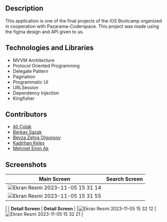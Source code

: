
## Description
This application is one of the final projects of the iOS Bootcamp organized in cooperation with Pazarama-Coderspace. This project was made using the figma design and API given to us.

## Technologies and Libraries
-  MVVM Architecture
-  Protocol Oriented Programming
-  Delegate Pattern
- Pagination
- Programmatic UI
- URLSession
- Dependency Injection
- Kingfisher

## Contributors
- [Ali Çolak](https://github.com/alicolak64)
- [Berkay Sazak](https://github.com/Berkayszk)
-   [Beyza Zehra Olgunsoy](https://github.com/beyzazehra)
- [Kadirhan Keleş](https://github.com/kadirhankeles)
-   [Mehmet Emin Ak](https://github.com/mehmeteminak)


## Screenshots
| Main Screen | Search Screen |
|--|--|
| ![Ekran Resmi 2023-11-05 15 31 14](https://github.com/kadirhankeles/PokeDex/assets/44638560/fb58443e-4e85-4074-b311-94df99cf6cbb)
 | ![Ekran Resmi 2023-11-05 15 31 55](https://github.com/kadirhankeles/PokeDex/assets/44638560/e701adfc-b05c-4592-81a1-a2d085fdd776)
 |
| **Detail Screen** | **Detail Screen** |
|![Ekran Resmi 2023-11-05 15 32 12](https://github.com/kadirhankeles/PokeDex/assets/44638560/6603cb93-4e9b-4ee7-bb85-3d693d2af56e)
 |![Ekran Resmi 2023-11-05 15 32 21](https://github.com/kadirhankeles/PokeDex/assets/44638560/e48c1f02-10d8-4d06-abbc-cd3d84b4a00d)
 |



